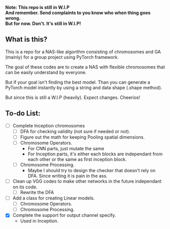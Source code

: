 **Note: This repo is still in W.I.P**<br>
**And remember. Send complaints to you know who when thing goes wrong.**<br>
**But for now. Don't. It's still in W.I.P!**

## What is this?
This is a repo for a NAS-like algorithm consisting of chromosomes and GA (mainly) for a group project using PyTorch framework.

The goal of these codes are to create a NAS with flexible chromosomes that can be easily understand by everyone.

But if your goal isn't finding the best model. Than you can generate a PyTorch model instantly by using a string and data shape (.shape method).

But since this is still a W.I.P (heavily). Expect changes. Cheerios!

## To-do List:
- [ ] Complete Inception chromosomes
    - [ ] DFA for checking validity (not sure if needed or not). 
    - [ ] Figure out the math for keeping Pooling spatial dimensions.
    - [ ] Chromosome Operators.
      - For CNN parts, just mutate the same
      - For Inception parts, it's either each blocks are independant from each other or the same as first inception block.
    - [ ] Chromosome Processing.
      - Maybe I should try to design the checker that doesn't rely on DFA. Since writing it is pain in the ass.
- [ ] Clean up VGG codes to make other networks in the future independant on its code.
  - [ ] Rewrite the DFA
- [ ] Add a class for creating Linear models.
  - [ ] Chromosome Operators.
  - [ ] Chromosome Processing.
- [x] Complete the support for output channel specify.
  - Used in Inception.